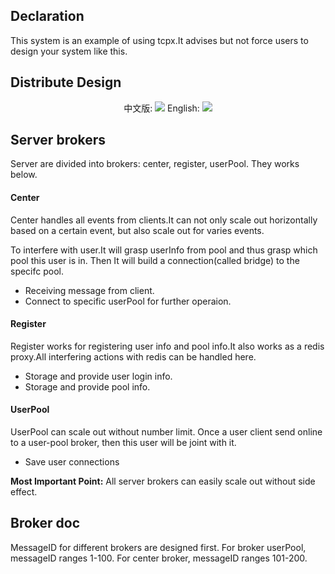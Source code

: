## Declaration
This system is an example of using tcpx.It advises but not force users to design your system like this.

## Distribute Design
<p align="center">
    中文版:
    <a href="https://user-images.githubusercontent.com/36189053/67370908-1eb7fe00-f5ae-11e9-8d7a-69e1075afbfe.png"><img src="https://user-images.githubusercontent.com/36189053/67370908-1eb7fe00-f5ae-11e9-8d7a-69e1075afbfe.png"></a>
    English:
    <a href="https://user-images.githubusercontent.com/36189053/67372543-a56dda80-f5b0-11e9-915f-2abea11f39c2.png"><img src="https://user-images.githubusercontent.com/36189053/67372543-a56dda80-f5b0-11e9-915f-2abea11f39c2.png"></a>
</p>

## Server brokers
Server are divided into brokers: center, register, userPool. They works below.

#### Center
Center handles all events from clients.It can not only scale out horizontally based on a certain event, but also scale out for varies events.

To interfere with user.It will grasp userInfo from pool and thus grasp which pool this user is in. Then It will build a connection(called bridge) to the specifc pool.

- Receiving message from client.
- Connect to specific userPool for further operaion.

#### Register
Register works for registering user info and pool info.It also works as a redis proxy.All interfering actions with redis can be handled here.

- Storage and provide user login info.
- Storage and provide pool info.

#### UserPool
UserPool can scale out without number limit. Once a user client send online to a user-pool broker, then this user will be joint with it.

- Save user connections

**Most Important Point:**
All server brokers can easily scale out without side effect.

## Broker doc
MessageID for different brokers are designed first. For broker userPool, messageID ranges 1-100. For center broker, messageID ranges 101-200.


